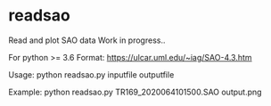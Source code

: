 # readsao
Read and plot SAO data
Work in progress..

For python >= 3.6
Format: https://ulcar.uml.edu/~iag/SAO-4.3.htm

Usage: python readsao.py inputfile outputfile

Example: python readsao.py TR169_2020064101500.SAO output.png

